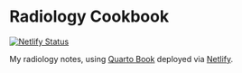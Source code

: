 # Radiology Cookbook

[![Netlify Status](https://api.netlify.com/api/v1/badges/6f63b12d-0fee-4a1f-b5e4-7eeae4c3f419/deploy-status)](https://app.netlify.com/sites/radio-cookbook-lightbridge/deploys)

My radiology notes, using [Quarto Book](https://quarto.org/docs/reference/projects/books.html) deployed via [Netlify](https://radio-notes-lightbridge.netlify.app).


